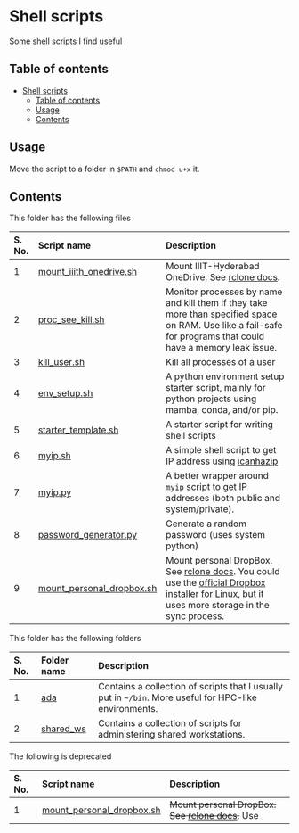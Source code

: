 # Shell scripts

Some shell scripts I find useful

## Table of contents

- [Shell scripts](#shell-scripts)
    - [Table of contents](#table-of-contents)
    - [Usage](#usage)
    - [Contents](#contents)

## Usage

Move the script to a folder in `$PATH` and `chmod u+x` it.

## Contents

This folder has the following files

| S. No. | Script name | Description |
| :----- | :---------- | :---------- |
| 1 | [mount_iiith_onedrive.sh](./mount_iiith_onedrive.sh) | Mount IIIT-Hyderabad OneDrive. See [rclone docs](https://rclone.org/onedrive/). |
| 2 | [proc_see_kill.sh](./proc_see_kill.sh) | Monitor processes by name and kill them if they take more than specified space on RAM. Use like a fail-safe for programs that could have a memory leak issue. |
| 3 | [kill_user.sh](./kill_user.sh) | Kill all processes of a user |
| 4 | [env_setup.sh](./env_setup.sh) | A python environment setup starter script, mainly for python projects using mamba, conda, and/or pip. |
| 5 | [starter_template.sh](./starter_template.sh) | A starter script for writing shell scripts |
| 6 | [myip.sh](./myip.sh) | A simple shell script to get IP address using [icanhazip](https://blog.apnic.net/2021/06/17/how-a-small-free-ip-tool-survived/) |
| 7 | [myip.py](./myip.py) | A better wrapper around `myip` script to get IP addresses (both public and system/private). |
| 8 | [password_generator.py](./password_generator.py) | Generate a random password (uses system python) |
| 9 | [mount_personal_dropbox.sh](./mount_personal_dropbox.sh) | Mount personal DropBox. See [rclone docs](https://rclone.org/dropbox/). You could use the [official Dropbox installer for Linux](https://www.dropbox.com/install), but it uses more storage in the sync process. |

This folder has the following folders

| S. No. | Folder name | Description |
| :----- | :---------- | :---------- |
| 1 | [ada](./ada) | Contains a collection of scripts that I usually put in `~/bin`. More useful for HPC-like environments. |
| 2 | [shared_ws](./shared_ws) | Contains a collection of scripts for administering shared workstations. |

The following is deprecated

| S. No. | Script name | Description |
| :----- | :---------- | :---------- |
| 1 | [mount_personal_dropbox.sh](./mount_personal_dropbox.sh) | ~~Mount personal DropBox. See [rclone docs](https://rclone.org/dropbox/).~~ Use  |
